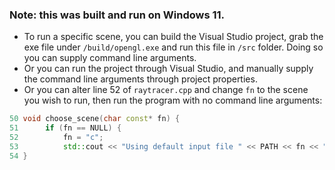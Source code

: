 ### Note: this was built and run on Windows 11. 
- To run a specific scene, you can build the Visual Studio project, grab the exe file under `/build/opengl.exe` and run this file in `/src` folder. Doing so you can supply command line arguments.
- Or you can run the project through Visual Studio, and manually supply the command line arguments through project properties.
- Or you can alter line 52 of `raytracer.cpp` and change `fn` to the scene you wish to run, then run the program with no command line arguments:
```cpp
50 void choose_scene(char const* fn) {
51  	if (fn == NULL) {
52  		fn = "c";
53	    	std::cout << "Using default input file " << PATH << fn << ".json\n";
54 }
```